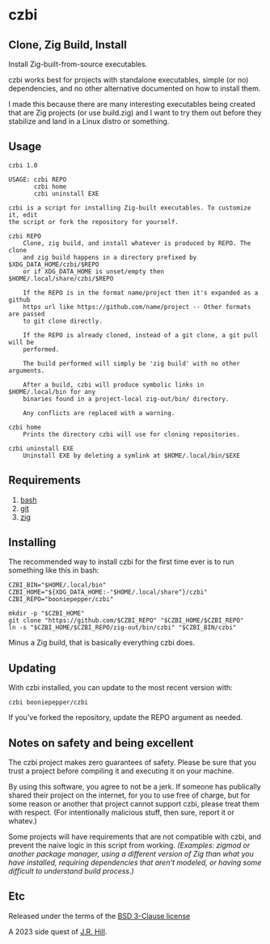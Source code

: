 # czbi

## Clone, Zig Build, Install

Install Zig-built-from-source executables.

czbi works best for projects with standalone executables, simple (or no)
dependencies, and no other alternative documented on how to install them.

I made this because there are many interesting executables being created that
are Zig projects (or use build.zig) and I want to try them out before they
stabilize and land in a Linux distro or something.

## Usage

```
czbi 1.0

USAGE: czbi REPO
       czbi home
       czbi uninstall EXE

czbi is a script for installing Zig-built executables. To customize it, edit
the script or fork the repository for yourself.

czbi REPO
    Clone, zig build, and install whatever is produced by REPO. The clone
    and zig build happens in a directory prefixed by $XDG_DATA_HOME/czbi/$REPO
    or if XDG_DATA_HOME is unset/empty then $HOME/.local/share/czbi/$REPO

    If the REPO is in the format name/project then it's expanded as a github
    https url like https://github.com/name/project -- Other formats are passed
    to git clone directly.

    If the REPO is already cloned, instead of a git clone, a git pull will be
    performed.

    The build performed will simply be 'zig build' with no other arguments.

    After a build, czbi will produce symbolic links in $HOME/.local/bin for any
    binaries found in a project-local zig-out/bin/ directory.

    Any conflicts are replaced with a warning.

czbi home
    Prints the directory czbi will use for cloning repositories.

czbi uninstall EXE
    Uninstall EXE by deleting a symlink at $HOME/.local/bin/$EXE
```

## Requirements

1. [bash](https://www.gnu.org/software/bash/)
2. [git](https://git-scm.com/)
3. [zig](https://ziglang.org/)

## Installing

The recommended way to install czbi for the first time ever is to run something
like this in bash:

```
CZBI_BIN="$HOME/.local/bin"
CZBI_HOME="${XDG_DATA_HOME:-"$HOME/.local/share"}/czbi"
CZBI_REPO="booniepepper/czbi"

mkdir -p "$CZBI_HOME"
git clone "https://github.com/$CZBI_REPO" "$CZBI_HOME/$CZBI_REPO"
ln -s "$CZBI_HOME/$CZBI_REPO/zig-out/bin/czbi" "$CZBI_BIN/czbi"
```

Minus a Zig build, that is basically everything czbi does.

## Updating

With czbi installed, you can update to the most recent version with:

```
czbi booniepepper/czbi
```

If you've forked the repository, update the REPO argument as needed.

## Notes on safety and being excellent

The czbi project makes zero guarantees of safety. Please be sure that you trust
a project before compiling it and executing it on your machine.

By using this software, you agree to not be a jerk. If someone has publically
shared their project on the internet, for you to use free of charge, but for
some reason or another that project cannot support czbi, please treat them with
respect. (For intentionally malicious stuff, then sure, report it or whatev.)

Some projects will have requirements that are not compatible with czbi, and
prevent the naive logic in this script from working. _(Examples: zigmod or
another package manager, using a different version of Zig than what you have
installed, requiring dependencies that aren't modeled, or having some difficult
to understand build process.)_

## Etc

Released under the terms of the [BSD 3-Clause license]()

A 2023 side quest of [J.R. Hill](https://so.dang.cool).

